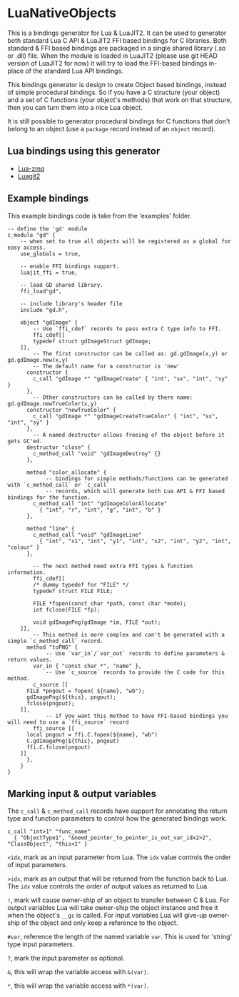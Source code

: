 LuaNativeObjects
================

This is a bindings generator for Lua & LuaJIT2.  It can be used to generator both standard Lua C API & LuaJIT2 FFI based bindings for C libraries.  Both standard & FFI based bindings are packaged in a single shared library (.so or .dll) file.  When the module is loaded in LuaJIT2 (please use git HEAD version of LuaJIT2 for now) it will try to load the FFI-based bindings in-place of the standard Lua API bindings.

This bindings generator is design to create Object based bindings, instead of simple procedural bindings.  So if you have a C structure (your object) and a set of C functions (your object's methods) that work on that structure, then you can turn them into a nice Lua object.

It is still possible to generator procedural bindings for C functions that don't belong to an object (use a `package` record instead of an `object` record).


Lua bindings using this generator
---------------------------------

* [Lua-zmq](http://github.com/Neopallium/lua-zmq)
* [Luagit2](http://github.com/Neopallium/luagit2)

Example bindings
----------------

This example bindings code is take from the 'examples' folder.

	-- define the 'gd' module
	c_module "gd" {
		-- when set to true all objects will be registered as a global for easy access.
		use_globals = true,
		
		-- enable FFI bindings support.
		luajit_ffi = true,
		
		-- load GD shared library.
		ffi_load"gd",
		
		-- include library's header file
		include "gd.h",
	
		object "gdImage" {
			-- Use `ffi_cdef` records to pass extra C type info to FFI.
			ffi_cdef[[
			typedef struct gdImageStruct gdImage;
		]],
			-- The first constructor can be called as: gd.gdImage(x,y) or gd.gdImage.new(x,y)
			-- The default name for a constructor is 'new'
		  constructor {
		    c_call "gdImage *" "gdImageCreate" { "int", "sx", "int", "sy" }
		  },
			-- Other constructors can be called by there name: gd.gdImage.newTrueColor(x,y)
		  constructor "newTrueColor" {
		    c_call "gdImage *" "gdImageCreateTrueColor" { "int", "sx", "int", "sy" }
		  },
			-- A named destructor allows freeing of the object before it gets GC'ed.
		  destructor "close" {
		    c_method_call "void" "gdImageDestroy" {}
		  },
		
		  method "color_allocate" {
				-- bindings for simple methods/functions can be generated with `c_method_call` or `c_call`
				-- records, which will generate both Lua API & FFI based bindings for the function.
		    c_method_call "int" "gdImageColorAllocate"
		      { "int", "r", "int", "g", "int", "b" }
		  },
		
		  method "line" {
		    c_method_call "void" "gdImageLine"
		      { "int", "x1", "int", "y1", "int", "x2", "int", "y2", "int", "colour" }
		  },
		
			-- The next method need extra FFI types & function information.
			ffi_cdef[[
			/* dummy typedef for "FILE" */
			typedef struct FILE FILE;
		
			FILE *fopen(const char *path, const char *mode);
			int fclose(FILE *fp);
		
			void gdImagePng(gdImage *im, FILE *out);
		]],
			-- This method is more complex and can't be generated with a simple `c_method_call` record.
		  method "toPNG" {
				-- Use `var_in`/`var_out` records to define parameters & return values.
		    var_in { "const char *", "name" },
				-- Use `c_source` records to provide the C code for this method.
		    c_source [[
		  FILE *pngout = fopen( ${name}, "wb");
		  gdImagePng(${this}, pngout);
		  fclose(pngout);
		]],
				-- if you want this method to have FFI-based bindings you will need to use a `ffi_source` record
		    ffi_source [[
		  local pngout = ffi.C.fopen(${name}, "wb")
		  C.gdImagePng(${this}, pngout)
		  ffi.C.fclose(pngout)
		]]
		  },
		}
	}

Marking input & output variables
--------------------------------

The `c_call` & `c_method_call` records have support for annotating the return type and function parameters to control how the generated bindings work.

	c_call "int>1" "func_name"
	  { "ObjectType1", "&need_pointer_to_pointer_is_out_var_idx2>2", "ClassObject", "this<1" }

`<idx`, mark as an input parameter from Lua.  The `idx` value controls the order of input parameters.

`>idx`, mark as an output that will be returned from the function back to Lua.  The `idx` value controls the order of output values as returned to Lua.

`!`, mark will cause owner-ship of an object to transfer between C & Lua.
For output variables Lua will take owner-ship the object instance and free it when the object's `__gc` is called.
For input variables Lua will give-up owner-ship of the object and only keep a reference to the object.

`#var`, reference the length of the named variable `var`.  This is used for 'string' type input parameters.

`?`, mark the input parameter as optional.

`&`, this will wrap the variable access with `&(var)`.

`*`, this will wrap the variable access with `*(var)`.

